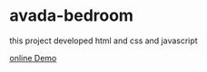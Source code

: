 # avada-bedroom
this project developed html and css and javascript

<a href="https:https://kimiyaalmasiweb.github.io/avada-bedroom/">online Demo</a>

